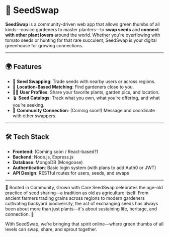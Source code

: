 # 🌱 SeedSwap

**SeedSwap** is a community-driven web app that allows green thumbs of all kinds—novice gardeners to master planters—to **swap seeds** and **connect with other plant lovers** around the world. Whether you're overflowing with tomato seeds or hunting for that rare succulent, SeedSwap is your digital greenhouse for growing connections.

---

## 🌍 Features

- 🔁 **Seed Swapping**: Trade seeds with nearby users or across regions.
- 📍 **Location-Based Matching**: Find gardeners close to you.
- 🧑‍🌾 **User Profiles**: Share your favorite plants, garden pics, and location.
- 🪴 **Seed Catalogs**: Track what you own, what you’re offering, and what you’re seeking.
- 💬 **Community Connection**: (Coming soon!) Message and coordinate with other swappers.

---

## 🛠️ Tech Stack

- **Frontend**: (Coming soon / React-based?)
- **Backend**: Node.js, Express.js
- **Database**: MongoDB (Mongoose)
- **Authentication**: Basic login system (with plans to add Auth0 or JWT)
- **API Design**: RESTful routes for users, seeds, and swaps

---

🌱 Rooted in Community, Grown with Care
SeedSwap celebrates the age-old practice of seed sharing—a tradition as old as agriculture itself. From ancient farmers trading grains across regions to modern gardeners cultivating backyard biodiversity, the act of exchanging seeds has always been about more than just plants—it's about sustaining life, heritage, and connection. 🌾

With SeedSwap, we’re bringing that spirit online—where green thumbs of all levels can swap, share, and sprout together.

